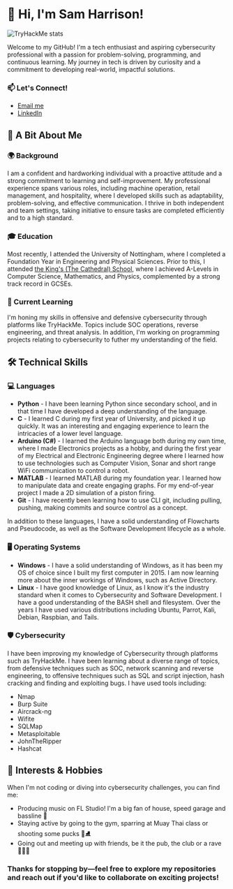 # 👋 Hi, I'm Sam Harrison!
![TryHackMe stats](https://raw.githubusercontent.com/samharrison2004/samharrison2004/master/assets/thm_propic.png)

Welcome to my GitHub! I'm a tech enthusiast and aspiring cybersecurity professional with a passion for problem-solving, programming, and continuous learning. My journey in tech is driven by curiosity and a commitment to developing real-world, impactful solutions.

### 📫 Let's Connect!
+ [Email me](mailto:harrison.2004@outlook.com)
+ [LinkedIn](https://www.linkedin.com/in/sam-harrison-0b2a5227a/)
  
## 🚀 A Bit About Me
### 🌍 Background
I am a confident and hardworking individual with a proactive attitude and a strong commitment to learning and self-improvement. My professional experience spans various roles, including machine operation, retail management, and hospitality, where I developed skills such as adaptability, problem-solving, and effective communication. I thrive in both independent and team settings, taking initiative to ensure tasks are completed efficiently and to a high standard. 
### 🎓 Education
Most recently, I attended the University of Nottingham, where I completed a Foundation Year in Engineering and Physical Sciences. Prior to this, I attended [the King's (The Cathedral) School](https://www.kings.peterborough.sch.uk/), where I achieved A-Levels in Computer Science, Mathematics, and Physics, complemented by a strong track record in GCSEs. 
### 📘 Current Learning
I'm honing my skills in offensive and defensive cybersecurity through platforms like TryHackMe. Topics include SOC operations, reverse engineering, and threat analysis. In addition, I'm working on programming projects relating to cybersecurity to futher my understanding of the field.
## 🛠️ Technical Skills
### 💻 Languages
+ **Python** - I have been learning Python since secondary school, and in that time I have developed a deep understanding of the language.
+ **C** - I learned C during my first year of University, and picked it up quickly. It was an interesting and engaging experience to learn the intricacies of a lower level language.
+ **Arduino (C#)** - I learned the Arduino language both during my own time, where I made Electronics projects as a hobby, and during the first year of my Electrical and Electronic Engineering degree where I learned how to use technologies such as Computer Vision, Sonar and short range WiFi communication to control a robot.
+ **MATLAB** - I learned MATLAB during my foundation year. I learned how to manipulate data and create engaging graphs. For my end-of-year project I made a 2D simulation of a piston firing.
+ **Git** - I have recently been learning how to use CLI git, including pulling, pushing, making commits and source control as a concept.

In addition to these languages, I have a solid understanding of Flowcharts and Pseudocode, as well as the Software Development lifecycle as a whole.
### 🖥️ Operating Systems
+ **Windows** - I have a solid understanding of Windows, as it has been my OS of choice since I built my first computer in 2015. I am now learning more about the inner workings of Windows, such as Active Directory.
+ **Linux** - I have good knowledge of Linux, as I know it's the industry standard when it comes to Cybersecurity and Software Development. I have a good understanding of the BASH shell and filesystem. Over the years I have used various distributions including Ubuntu, Parrot, Kali, Debian, Raspbian, and Tails.

### 🛡️ Cybersecurity
I have been improving my knowledge of Cybersecurity through platforms such as TryHackMe. I have been learning about a diverse range of topics, from defensive techniques such as SOC, network scanning and reverse engineering, to offensive techniques such as SQL and script injection, hash cracking and finding and exploiting bugs. I have used tools including:
+ Nmap
+ Burp Suite
+ Aircrack-ng
+ Wifite
+ SQLMap
+ Metasploitable
+ JohnTheRipper
+ Hashcat
## 🌱 Interests & Hobbies
When I'm not coding or diving into cybersecurity challenges, you can find me:

+ Producing music on FL Studio! I'm a big fan of house, speed garage and bassline 🎵
+ Staying active by going to the gym, sparring at Muay Thai class or shooting some pucks 🥋⛸️
+ Going out and meeting up with friends, be it the pub, the club or a rave 🧑‍🤝‍🧑

### Thanks for stopping by—feel free to explore my repositories and reach out if you'd like to collaborate on exciting projects!
